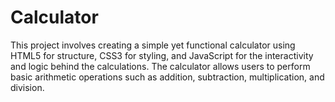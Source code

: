 # Calculator
This project involves creating a simple yet functional calculator using HTML5 for structure, CSS3 for styling, and JavaScript for the interactivity and logic behind the calculations. The calculator allows users to perform basic arithmetic operations such as addition, subtraction, multiplication, and division.
